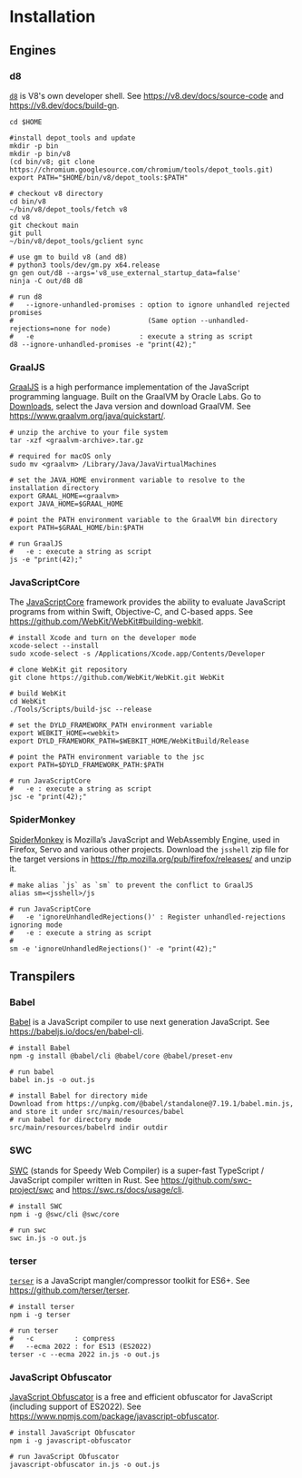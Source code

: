 # Installation

## Engines

### d8
[`d8`](https://v8.dev/docs/d8) is V8's own developer shell. See
https://v8.dev/docs/source-code and https://v8.dev/docs/build-gn.
```shell
cd $HOME

#install depot_tools and update
mkdir -p bin
mkdir -p bin/v8
(cd bin/v8; git clone https://chromium.googlesource.com/chromium/tools/depot_tools.git)
export PATH="$HOME/bin/v8/depot_tools:$PATH"

# checkout v8 directory
cd bin/v8
~/bin/v8/depot_tools/fetch v8
cd v8
git checkout main
git pull
~/bin/v8/depot_tools/gclient sync

# use gm to build v8 (and d8)
# python3 tools/dev/gm.py x64.release
gn gen out/d8 --args='v8_use_external_startup_data=false'
ninja -C out/d8 d8

# run d8
#   --ignore-unhandled-promises : option to ignore unhandled rejected promises
#                                 (Same option --unhandled-rejections=none for node)
#   -e                          : execute a string as script
d8 --ignore-unhandled-promises -e "print(42);"
```

### GraalJS
[GraalJS](https://github.com/oracle/graaljs) is a high performance
implementation of the JavaScript programming language. Built on the GraalVM by
Oracle Labs. Go to
[Downloads](https://github.com/graalvm/graalvm-ce-builds/releases), select the
Java version and download GraalVM. See https://www.graalvm.org/java/quickstart/.
```shell
# unzip the archive to your file system
tar -xzf <graalvm-archive>.tar.gz

# required for macOS only
sudo mv <graalvm> /Library/Java/JavaVirtualMachines

# set the JAVA_HOME environment variable to resolve to the installation directory
export GRAAL_HOME=<graalvm>
export JAVA_HOME=$GRAAL_HOME

# point the PATH environment variable to the GraalVM bin directory
export PATH=$GRAAL_HOME/bin:$PATH

# run GraalJS
#   -e : execute a string as script
js -e "print(42);"
```

### JavaScriptCore
The [JavaScriptCore](https://developer.apple.com/documentation/javascriptcore)
framework provides the ability to evaluate JavaScript programs from within
Swift, Objective-C, and C-based apps. See
https://github.com/WebKit/WebKit#building-webkit.
```shell
# install Xcode and turn on the developer mode
xcode-select --install
sudo xcode-select -s /Applications/Xcode.app/Contents/Developer

# clone WebKit git repository
git clone https://github.com/WebKit/WebKit.git WebKit

# build WebKit
cd WebKit
./Tools/Scripts/build-jsc --release

# set the DYLD_FRAMEWORK_PATH environment variable
export WEBKIT_HOME=<webkit>
export DYLD_FRAMEWORK_PATH=$WEBKIT_HOME/WebKitBuild/Release

# point the PATH environment variable to the jsc
export PATH=$DYLD_FRAMEWORK_PATH:$PATH

# run JavaScriptCore
#   -e : execute a string as script
jsc -e "print(42);"
```

### SpiderMonkey
[SpiderMonkey](https://spidermonkey.dev/) is Mozilla’s JavaScript and
WebAssembly Engine, used in Firefox, Servo and various other projects.
Download the `jsshell` zip file for the target versions in
https://ftp.mozilla.org/pub/firefox/releases/ and unzip it.
```shell
# make alias `js` as `sm` to prevent the conflict to GraalJS
alias sm=<jsshell>/js

# run JavaScriptCore
#   -e 'ignoreUnhandledRejections()' : Register unhandled-rejections ignoring mode
#   -e : execute a string as script
# 
sm -e 'ignoreUnhandledRejections()' -e "print(42);"
```

## Transpilers

### Babel
[Babel](https://babeljs.io/) is a JavaScript compiler to use next generation
JavaScript. See https://babeljs.io/docs/en/babel-cli.
```shell
# install Babel
npm -g install @babel/cli @babel/core @babel/preset-env

# run babel
babel in.js -o out.js

# install Babel for directory mide
Download from https://unpkg.com/@babel/standalone@7.19.1/babel.min.js,
and store it under src/main/resources/babel
# run babel for directory mode
src/main/resources/babelrd indir outdir
```

### SWC
[SWC](https://swc.rs/) (stands for Speedy Web Compiler) is a super-fast
TypeScript / JavaScript compiler written in Rust. See
https://github.com/swc-project/swc and https://swc.rs/docs/usage/cli.
```shell
# install SWC
npm i -g @swc/cli @swc/core

# run swc
swc in.js -o out.js
```

### terser
[`terser`](https://terser.org/) is a JavaScript mangler/compressor toolkit for ES6+.
See https://github.com/terser/terser.
```shell
# install terser
npm i -g terser

# run terser
#   -c          : compress
#   --ecma 2022 : for ES13 (ES2022)
terser -c --ecma 2022 in.js -o out.js
```

### JavaScript Obfuscator
[JavaScript Obfuscator](https://obfuscator.io/) is a free and efficient
obfuscator for JavaScript (including support of ES2022). See
https://www.npmjs.com/package/javascript-obfuscator.
```shell
# install JavaScript Obfuscator
npm i -g javascript-obfuscator

# run JavaScript Obfuscator
javascript-obfuscator in.js -o out.js
```
